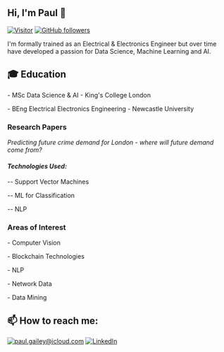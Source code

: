 <h2>Hi, I'm Paul 👋</h2>

[![Visitor](https://visitor-badge.laobi.icu/badge?page_id=paul-gailey.paul-gailey)](https://github.com/paul-gailey) [![GitHub followers](https://img.shields.io/github/followers/paul-gailey.svg?style=social&label=Follow)](https://github.com/paul-gailey?tab=followers)

I'm formally trained as an Electrical & Electronics Engineer but over time have developed a passion for Data Science, Machine Learning and AI.

<h2>🎓 Education</h2>
<p>- MSc Data Science & AI - King's College London</p>
<p>- BEng Electrical Electronics Engineering - Newcastle University</p>


<h3>Research Papers</h3>
<i>Predicting future crime demand for London - where will future demand come from?</i>
<h4><i>Technologies Used:</i></h4>
<p>-- Support Vector Machines</p>
<p>-- ML for Classification</p>
<p>-- NLP</p>

<h3>Areas of Interest</h3>
<p>- Computer Vision</p>
<p>- Blockchain Technologies</p>
<p>- NLP</p>
<p>- Network Data</p>
<p>- Data Mining</p>

<h2>📫 How to reach me:</h2>

<a href="mailto:paul.gailey@icloud.com">![paul.gailey@icloud.com](https://img.shields.io/badge/Gmail-D14836?style=for-the-badge&logo=gmail&logoColor=white)</a> <a href="https://www.linkedin.com/in/paul-gailey/">![LinkedIn](https://img.shields.io/badge/LinkedIn-0077B5?style=for-the-badge&logo=linkedin&logoColor=white)</a>



<!--
**paul-gailey/paul-gailey** is a ✨ _special_ ✨ repository because its `README.md` (this file) appears on your GitHub profile.

Here are some ideas to get you started:

- 🔭 I’m currently working on ...
- 🌱 I’m currently learning ...
- 👯 I’m looking to collaborate on ...
- 🤔 I’m looking for help with ...
- 💬 Ask me about ...
- 📫 How to reach me: ...
- 😄 Pronouns: ...
- ⚡ Fun fact: ...
-->
